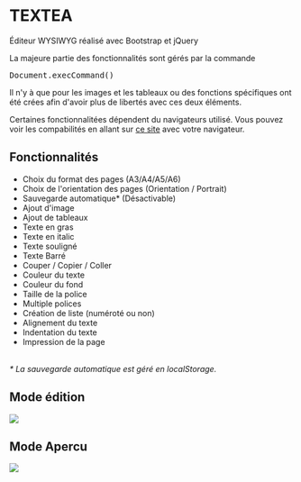 # TEXTEA
Éditeur WYSIWYG réalisé avec Bootstrap et jQuery

La majeure partie des fonctionnalités sont gérés par la commande <pre>Document.execCommand()</pre>

Il n'y à que pour les images et les tableaux ou des fonctions spécifiques ont été crées afin d'avoir plus de libertés avec ces deux éléments.

Certaines fonctionnalitées dépendent du navigateurs utilisé. Vous pouvez voir les compabilités en allant sur <a href="http://codepen.io/netsi1964/full/QbLLGW/">ce site</a> avec votre navigateur.

<h2>Fonctionnalités</h2>
<ul>
  <li>Choix du format des pages (A3/A4/A5/A6)</li>
  <li>Choix de l'orientation des pages (Orientation / Portrait)</li>
  <li>Sauvegarde automatique* (Désactivable)</li>
  <li>Ajout d'image</li>
  <li>Ajout de tableaux</li>
  <li>Texte en gras</li>
  <li>Texte en italic</li>
  <li>Texte souligné</li>
  <li>Texte Barré</li>
  <li>Couper / Copier / Coller</li>
  <li>Couleur du texte</li>
  <li>Couleur du fond</li>
  <li>Taille de la police</li>
  <li>Multiple polices</li>
  <li>Création de liste (numéroté ou non)</li>
  <li>Alignement du texte</li>
  <li>Indentation du texte</li>
  <li>Impression de la page</li>
</ul>

<br />
<i>* La sauvegarde automatique est géré en localStorage.</i>

<h2>Mode édition</h2>

<img src="https://cloud.githubusercontent.com/assets/12705151/15968967/26f55882-2f2e-11e6-9c7c-9989ba9920cd.png">

<h2>Mode Apercu</h2>

<img src="https://cloud.githubusercontent.com/assets/12705151/15968971/29af9268-2f2e-11e6-910b-7c5ae7deec30.png">
